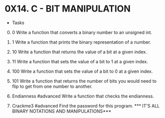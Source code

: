 # 0X14. C - BIT MANIPULATION

- Tasks
0. 0 Write a function that converts a binary number to an unsigned int.

1. 1 Write a function that prints the binary representation of a number.

2. 10 Write a function that returns the value of a bit at a given index.

3. 11 Write a function that sets the value of a bit to 1 at a given index.

4. 100 Write a function that sets the value of a bit to 0 at a given index.

5. 101 Write a function that returns the number of bits you would need to flip to get from one number to another.

6. Endianness
#advanced
Write a function that checks the endianness.

7. Crackme3
#advanced
Find the password for this program.
  	*** IT'S ALL BINARY NOTATIONS AND MANIPULATIONS***
